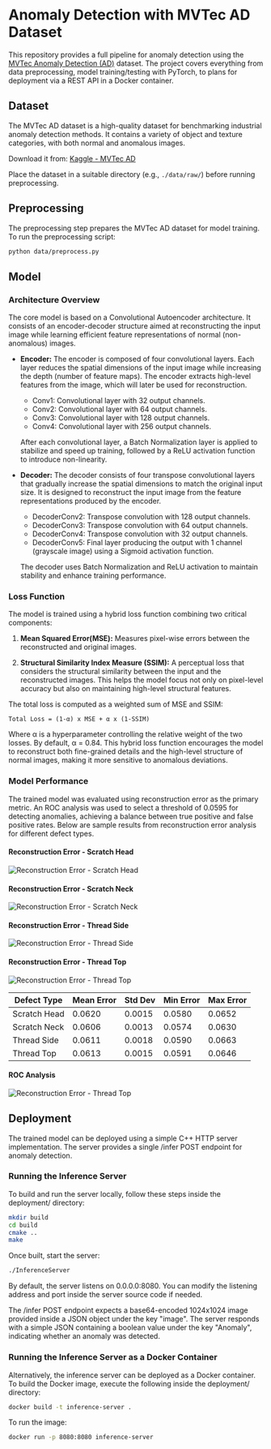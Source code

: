# Anomaly Detection with MVTec AD Dataset

This repository provides a full pipeline for anomaly detection using the [MVTec Anomaly Detection (AD)](https://www.kaggle.com/datasets/ipythonx/mvtec-ad) dataset. The project covers everything from data preprocessing, model training/testing with PyTorch, to plans for deployment via a REST API in a Docker container.

## Dataset

The MVTec AD dataset is a high-quality dataset for benchmarking industrial anomaly detection methods. It contains a variety of object and texture categories, with both normal and anomalous images.

Download it from: [Kaggle - MVTec AD](https://www.kaggle.com/datasets/ipythonx/mvtec-ad)

Place the dataset in a suitable directory (e.g., `./data/raw/`) before running preprocessing.

## Preprocessing

The preprocessing step prepares the MVTec AD dataset for model training. To run the preprocessing script:

```bash
python data/preprocess.py
```

## Model

### Architecture Overview

The core model is based on a Convolutional Autoencoder architecture. It consists of an encoder-decoder structure aimed at reconstructing the input image while learning efficient feature representations of normal (non-anomalous) images.

* **Encoder:** 
    The encoder is composed of four convolutional layers. Each layer reduces the spatial dimensions of the input image while increasing the depth (number of feature maps). The encoder extracts high-level features from the image, which will later be used for reconstruction.
    * Conv1: Convolutional layer with 32 output channels.
    * Conv2: Convolutional layer with 64 output channels.
    * Conv3: Convolutional layer with 128 output channels.
    * Conv4: Convolutional layer with 256 output channels.
    
    After each convolutional layer, a Batch Normalization layer is applied to stabilize and speed up training, followed by a ReLU activation function to introduce non-linearity.

* **Decoder:**
    The decoder consists of four transpose convolutional layers that gradually increase the spatial dimensions to match the original input size. It is designed to reconstruct the input image from the feature representations produced by the encoder.
    * DecoderConv2: Transpose convolution with 128 output channels.
    * DecoderConv3: Transpose convolution with 64 output channels.
    * DecoderConv4: Transpose convolution with 32 output channels.
    * DecoderConv5: Final layer producing the output with 1 channel (grayscale image) using a Sigmoid activation function.

    The decoder uses Batch Normalization and ReLU activation to maintain stability and enhance training performance.

### Loss Function
The model is trained using a hybrid loss function combining two critical components:
1. **Mean Squared Error(MSE):**
    Measures pixel-wise errors between the reconstructed and original images.

2. **Structural Similarity Index Measure (SSIM):**
    A perceptual loss that considers the structural similarity between the input and the reconstructed images. This helps the model focus not only on pixel-level accuracy but also on maintaining high-level structural features.

The total loss is computed as a weighted sum of MSE and SSIM:
    
    Total Loss = (1-α) x MSE + α x (1-SSIM)

Where α is a hyperparameter controlling the relative weight of the two losses. By default, α = 0.84.
This hybrid loss function encourages the model to reconstruct both fine-grained details and the high-level structure of normal images, making it more sensitive to anomalous deviations.

### Model Performance

The trained model was evaluated using reconstruction error as the primary metric. An ROC analysis was used to select a threshold of 0.0595 for detecting anomalies, achieving a balance between true positive and false positive rates. Below are sample results from reconstruction error analysis for different defect types.

#### Reconstruction Error - Scratch Head
![Reconstruction Error - Scratch Head](docs/scratch_head_errors.png)

#### Reconstruction Error - Scratch Neck
![Reconstruction Error - Scratch Neck](docs/scratch_neck_errors.png)

#### Reconstruction Error - Thread Side
![Reconstruction Error - Thread Side](docs/thread_side_errors.png)

#### Reconstruction Error - Thread Top
![Reconstruction Error - Thread Top](docs/thread_top_errors.png)

| Defect Type          | Mean Error | Std Dev | Min Error | Max Error |
|----------------------|------------|---------|-----------|-----------|
| Scratch Head         | 0.0620     | 0.0015  | 0.0580    | 0.0652    |
| Scratch Neck         | 0.0606     | 0.0013  | 0.0574    | 0.0630    |
| Thread Side          | 0.0611     | 0.0018  | 0.0590    | 0.0663    |
| Thread Top           | 0.0613     | 0.0015  | 0.0591    | 0.0646    |

#### ROC Analysis
![Reconstruction Error - Thread Top](docs/ROC.png)

## Deployment

The trained model can be deployed using a simple C++ HTTP server implementation. The server provides a single /infer POST endpoint for anomaly detection.

### Running the Inference Server

To build and run the server locally, follow these steps inside the deployment/ directory:

```bash
mkdir build
cd build
cmake ..
make
```

Once built, start the server:

```bash
./InferenceServer
```

By default, the server listens on 0.0.0.0:8080.
You can modify the listening address and port inside the server source code if needed.

The /infer POST endpoint expects a base64-encoded 1024x1024 image provided inside a JSON object under the key "image".
The server responds with a simple JSON containing a boolean value under the key "Anomaly", indicating whether an anomaly was detected.

### Running the Inference Server as a Docker Container

Alternatively, the inference server can be deployed as a Docker container.
To build the Docker image, execute the following inside the deployment/ directory:

```bash
docker build -t inference-server .
```

To run the image:

```bash
docker run -p 8080:8080 inference-server
```